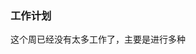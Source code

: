 <!--
 * @Author: Liu Weilong
 * @Date: 2021-02-01 09:19:11
 * @LastEditors: Liu Weilong 
 * @LastEditTime: 2021-02-01 09:19:50
 * @FilePath: /3rd-test-learning/work_record/work_task/week6.md
 * @Description: 
-->
### 工作计划
这个周已经没有太多工作了，主要是进行多种